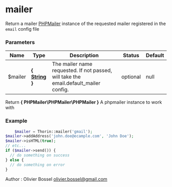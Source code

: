 # mailer

Return a mailer [PHPMailer](https://github.com/PHPMailer/PHPMailer) instance of the requested mailer registered in the `email` config file


### Parameters
Name  |  Type  |  Description  |  Status  |  Default
------------  |  ------------  |  ------------  |  ------------  |  ------------
$mailer  |  **{ [String](http://php.net/manual/en/language.types.string.php) }**  |  The mailer name requested. If not passed, will take the email.default_mailer config.  |  optional  |  null

Return **{ PHPMailer\PHPMailer\PHPMailer }** A phpmailer instance to work with

### Example
```php
	$mailer = Thorin::mailer('gmail');
$mailer->addAddress('john.doe@ecample.com', 'John Doe');
$mailer->isHTML(true);
// etc...
if ($mailer->send()) {
  // do something on success
} else {
  // do something on error
}
```
Author : Olivier Bossel [olivier.bossel@gmail.com](mailto:olivier.bossel@gmail.com)